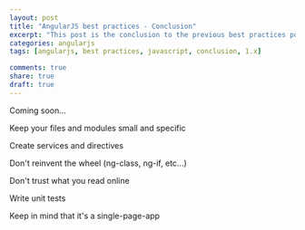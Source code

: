 ```yaml
---
layout: post
title: "AngularJS best practices - Conclusion"
excerpt: "This post is the conclusion to the previous best practices posts in AngularJS 1.x"
categories: angularjs
tags: [angularjs, best practices, javascript, conclusion, 1.x]

comments: true
share: true
draft: true
---
```


Coming soon...


Keep your files and modules small and specific

Create services and directives

Don't reinvent the wheel (ng-class, ng-if, etc...)

Don't trust what you read online

Write unit tests

Keep in mind that it's a single-page-app